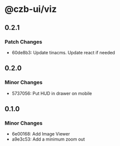 # @czb-ui/viz

## 0.2.1

### Patch Changes

- 60de8b3: Update tinacms. Update react if needed

## 0.2.0

### Minor Changes

- 5737056: Put HUD in drawer on mobile

## 0.1.0

### Minor Changes

- 6e00168: Add Image Viewer
- a9e3c53: Add a minimum zoom out

